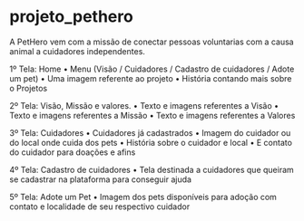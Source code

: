 # projeto_pethero
A PetHero vem com a missão de conectar pessoas voluntarias com a causa animal a cuidadores independentes.


1º Tela: Home 
•	Menu (Visão / Cuidadores / Cadastro de cuidadores / Adote um pet)
•	Uma imagem referente ao projeto
•	História contando mais sobre o Projetos

2º Tela: Visão, Missão e valores.
•	Texto e imagens referentes a Visão
•	Texto e imagens referentes a Missão
•	Texto e imagens referentes a Valores

3º Tela: Cuidadores
•	Cuidadores já cadastrados
•	Imagem do cuidador ou do local onde cuida dos pets
•	História sobre o cuidador e local
•	E contato do cuidador para doações e afins

4º Tela: Cadastro de cuidadores
•	Tela destinada a cuidadores que queiram se cadastrar na plataforma para conseguir ajuda

5º Tela: Adote um Pet
•	Imagem dos pets disponíveis para adoção com contato e localidade de seu respectivo cuidador
 
